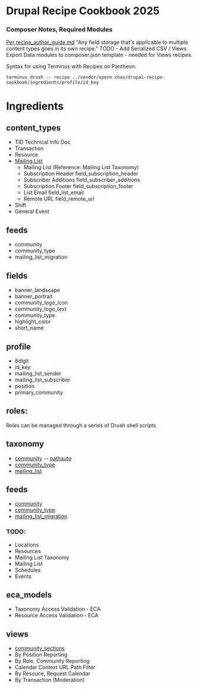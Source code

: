 # Drupal Recipe Cookbook 2025

### Composer Notes, Required Modules
[Per recipe_author_guide.md](https://git.drupalcode.org/project/distributions_recipes/-/blob/1.0.x/docs/recipe_author_guide.md)
"Any field storage that's applicable to multiple content types goes in its own recipe."
TODO - Add Serialized CSV / Views Export Data modules to composer.json template - needed for Views recipes.

Syntax for using Terminus with Recipes on Pantheon:
```
terminus drush -- recipe ../vendor/upenn-chas/drupal-recipe-cookbook/ingredients/profile/id_key   
```

# Ingredients

## content_types
- TID Technical Info Doc
- Transaction
- Resource
- [Mailing List](https://github.com/upenn-chas/recipes/blob/main/ingredients/taxonomy/community/recipe.yml)
  - Mailing List (Reference: Mailing List Taxonomy)
  - Subscription Header field_subscription_header
  - Subscriber Additions field_subscriber_additions
  - Subscription Footer field_subscription_footer
  - List Email field_list_email
  - Remote URL field_remote_url
- Shift
- General Event

## feeds
  - community
  - community_type
  - mailing_list_migration

## fields
 - banner_landscape
 - banner_portrait
 - community_logo_icon
 - community_logo_text
 - community_type
 - highlight_color
 - short_name

## profile
 - 8digit
 - id_key
 - mailing_list_sender
 - mailing_list_subscriber
 - position
 - primary_community

## roles:

Roles can be managed through a series of Drush shell scripts.

## taxonomy
 - [community](https://github.com/upenn-chas/recipes/blob/main/ingredients/taxonomy/community/recipe.yml)
  -- [pathauto](https://github.com/upenn-chas/recipes/blob/main/ingredients/taxonomy/community/config/pathauto.pattern.community_taxonomy.yml)
 - [community_type](https://github.com/upenn-chas/recipes/blob/main/ingredients/taxonomy/community_type/recipe.yml)
 - [mailing_list](https://github.com/upenn-chas/recipes/blob/main/ingredients/taxonomy/mailing_list/recipe.yml)

## feeds
- [community](https://github.com/upenn-chas/recipes/blob/main/ingredients/feeds/community/recipe.yml)
- [community_type](https://github.com/upenn-chas/recipes/blob/main/ingredients/feeds/community_type/recipe.yml)
- [mailing_list_migration](https://github.com/upenn-chas/recipes/blob/main/ingredients/feeds/mailing_list_migration/recipe.yml)
### TODO:
- Locations
- Resources
- Mailing List Taxonomy
- Mailing List
- Schedules
- Events

## eca_models

-  Taxonomy Access Validation - ECA
-  Resource Access Validation - ECA

## views
- [community_sections](https://github.com/upenn-chas/recipes/tree/main/ingredients/views/community_sections) 
- By Position Reporting
- By Role, Community Reporting
- Calendar Context URL Path Filter
- By Resouce, Request Calendar
- By Transaction (Moderation)
